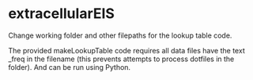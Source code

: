 # extracellularEIS

Change working folder and other filepaths for the lookup table code.

The provided makeLookupTable code requires all data files have the text _freq in the filename (this prevents attempts to process dotfiles in the folder). And can be run using Python.
